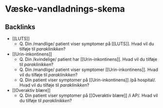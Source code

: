 # Væske-vandladnings-skema
## Backlinks
* [[LUTS]]
	* Q. Din /mandlige/ patient viser symptomer på [[LUTS]]. Hvad vil du tilføje til *paraklinikken*? 
* [[Urin-inkontinens]]
	* Q. Din /kvindelige/ patient har [[Urin-inkontinens]]. Hvad vil du tilføje til *paraklinikken*? 
	* Q. Din /mandlige/ patient viser symptomer [[Urin-inkontinens]]. Hvad vil du tilføje til *paraklinikken*? 
	* Q. Din patient viser symptomer på [[Urin-inkontinens]] /på hospital/. Hvad vil du tilføje til *paraklinikken*? 
* [[Overaktiv blære]]
	* Q. Din patient viser symptomer på [[Overaktiv blære]] /i AP/. Hvad vil du tilføje til *paraklinikken*? 

<!-- #anki/deck/Medicine #anki/tag/med/Urology #anki/tag/med/Gynecology -->

<!-- {BearID:F8132EB7-2DE1-47C9-96AE-9EDCEAE13A81-53319-00006944BB30A785} -->
